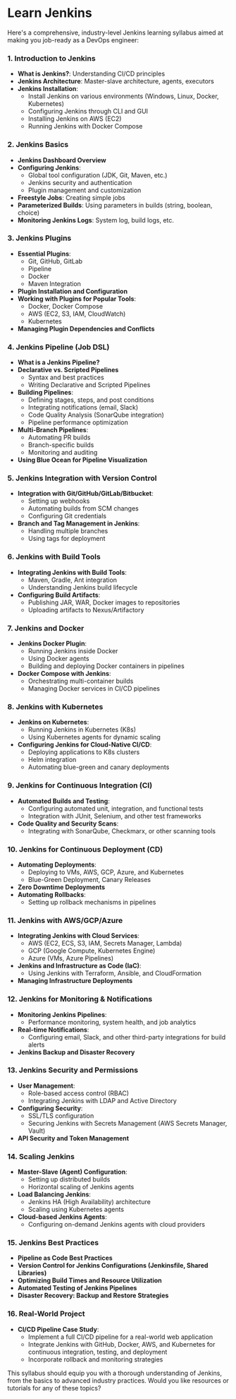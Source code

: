 # Learn Jenkins

Here's a comprehensive, industry-level Jenkins learning syllabus aimed at making you job-ready as a DevOps engineer:

### **1. Introduction to Jenkins**

- **What is Jenkins?**: Understanding CI/CD principles
- **Jenkins Architecture**: Master-slave architecture, agents, executors
- **Jenkins Installation**:
  - Install Jenkins on various environments (Windows, Linux, Docker, Kubernetes)
  - Configuring Jenkins through CLI and GUI
  - Installing Jenkins on AWS (EC2)
  - Running Jenkins with Docker Compose

### **2. Jenkins Basics**

- **Jenkins Dashboard Overview**
- **Configuring Jenkins**:
  - Global tool configuration (JDK, Git, Maven, etc.)
  - Jenkins security and authentication
  - Plugin management and customization
- **Freestyle Jobs**: Creating simple jobs
- **Parameterized Builds**: Using parameters in builds (string, boolean, choice)
- **Monitoring Jenkins Logs**: System log, build logs, etc.

### **3. Jenkins Plugins**

- **Essential Plugins**:
  - Git, GitHub, GitLab
  - Pipeline
  - Docker
  - Maven Integration
- **Plugin Installation and Configuration**
- **Working with Plugins for Popular Tools**:
  - Docker, Docker Compose
  - AWS (EC2, S3, IAM, CloudWatch)
  - Kubernetes
- **Managing Plugin Dependencies and Conflicts**

### **4. Jenkins Pipeline (Job DSL)**

- **What is a Jenkins Pipeline?**
- **Declarative vs. Scripted Pipelines**
  - Syntax and best practices
  - Writing Declarative and Scripted Pipelines
- **Building Pipelines**:
  - Defining stages, steps, and post conditions
  - Integrating notifications (email, Slack)
  - Code Quality Analysis (SonarQube integration)
  - Pipeline performance optimization
- **Multi-Branch Pipelines**:
  - Automating PR builds
  - Branch-specific builds
  - Monitoring and auditing
- **Using Blue Ocean for Pipeline Visualization**

### **5. Jenkins Integration with Version Control**

- **Integration with Git/GitHub/GitLab/Bitbucket**:
  - Setting up webhooks
  - Automating builds from SCM changes
  - Configuring Git credentials
- **Branch and Tag Management in Jenkins**:
  - Handling multiple branches
  - Using tags for deployment

### **6. Jenkins with Build Tools**

- **Integrating Jenkins with Build Tools**:
  - Maven, Gradle, Ant integration
  - Understanding Jenkins build lifecycle
- **Configuring Build Artifacts**:
  - Publishing JAR, WAR, Docker images to repositories
  - Uploading artifacts to Nexus/Artifactory

### **7. Jenkins and Docker**

- **Jenkins Docker Plugin**:
  - Running Jenkins inside Docker
  - Using Docker agents
  - Building and deploying Docker containers in pipelines
- **Docker Compose with Jenkins**:
  - Orchestrating multi-container builds
  - Managing Docker services in CI/CD pipelines

### **8. Jenkins with Kubernetes**

- **Jenkins on Kubernetes**:
  - Running Jenkins in Kubernetes (K8s)
  - Using Kubernetes agents for dynamic scaling
- **Configuring Jenkins for Cloud-Native CI/CD**:
  - Deploying applications to K8s clusters
  - Helm integration
  - Automating blue-green and canary deployments

### **9. Jenkins for Continuous Integration (CI)**

- **Automated Builds and Testing**:
  - Configuring automated unit, integration, and functional tests
  - Integration with JUnit, Selenium, and other test frameworks
- **Code Quality and Security Scans**:
  - Integrating with SonarQube, Checkmarx, or other scanning tools

### **10. Jenkins for Continuous Deployment (CD)**

- **Automating Deployments**:
  - Deploying to VMs, AWS, GCP, Azure, and Kubernetes
  - Blue-Green Deployment, Canary Releases
- **Zero Downtime Deployments**
- **Automating Rollbacks**:
  - Setting up rollback mechanisms in pipelines

### **11. Jenkins with AWS/GCP/Azure**

- **Integrating Jenkins with Cloud Services**:
  - AWS (EC2, ECS, S3, IAM, Secrets Manager, Lambda)
  - GCP (Google Compute, Kubernetes Engine)
  - Azure (VMs, Azure Pipelines)
- **Jenkins and Infrastructure as Code (IaC)**:
  - Using Jenkins with Terraform, Ansible, and CloudFormation
- **Managing Infrastructure Deployments**

### **12. Jenkins for Monitoring & Notifications**

- **Monitoring Jenkins Pipelines**:
  - Performance monitoring, system health, and job analytics
- **Real-time Notifications**:
  - Configuring email, Slack, and other third-party integrations for build alerts
- **Jenkins Backup and Disaster Recovery**

### **13. Jenkins Security and Permissions**

- **User Management**:
  - Role-based access control (RBAC)
  - Integrating Jenkins with LDAP and Active Directory
- **Configuring Security**:
  - SSL/TLS configuration
  - Securing Jenkins with Secrets Management (AWS Secrets Manager, Vault)
- **API Security and Token Management**

### **14. Scaling Jenkins**

- **Master-Slave (Agent) Configuration**:
  - Setting up distributed builds
  - Horizontal scaling of Jenkins agents
- **Load Balancing Jenkins**:
  - Jenkins HA (High Availability) architecture
  - Scaling using Kubernetes agents
- **Cloud-based Jenkins Agents**:
  - Configuring on-demand Jenkins agents with cloud providers

### **15. Jenkins Best Practices**

- **Pipeline as Code Best Practices**
- **Version Control for Jenkins Configurations (Jenkinsfile, Shared Libraries)**
- **Optimizing Build Times and Resource Utilization**
- **Automated Testing of Jenkins Pipelines**
- **Disaster Recovery: Backup and Restore Strategies**

### **16. Real-World Project**

- **CI/CD Pipeline Case Study**:
  - Implement a full CI/CD pipeline for a real-world web application
  - Integrate Jenkins with GitHub, Docker, AWS, and Kubernetes for continuous integration, testing, and deployment
  - Incorporate rollback and monitoring strategies

This syllabus should equip you with a thorough understanding of Jenkins, from the basics to advanced industry practices. Would you like resources or tutorials for any of these topics?
